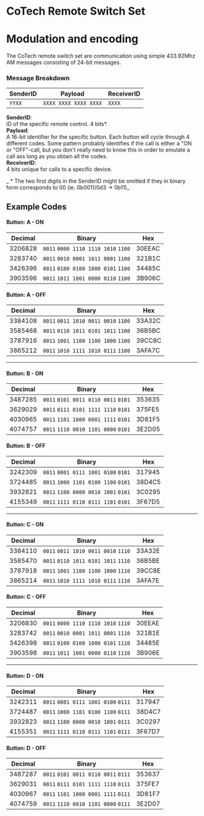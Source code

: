 # CoTech Remote Switch Set

# Modulation and encoding
The CoTech remote switch set are communication using simple
433.92Mhz AM messages consisting of 24-bit messages.

### Message Breakdown
|SenderID| Payload             |ReceiverID|
|--------|---------------------|----------|
|`YYXX`  |`XXXX XXXX XXXX XXXX`|`XXXX`    |
**SenderID**:<br>
ID of the specific remote control. 4 bits\*.
<br>
**Payload**: <br>
A 16-bit identifier for the specific button. Each button will cycle through 4 different codes. Some pattern probably identifies if the call is either a "ON or "OFF"-call, but you don't really need to know this in order to emulate a call ass long as you obtain all the codes.
<br>
**ReceiverID**:<br>
4 bits unique for calls to a specific device.

_ \* The two first digits in the SenderID might be omitted if they in binary form corresponds to 00 (ie. 0b0011/0d3 -> 0b11)_

## Example Codes

#### Button: A - ON
|Decimal| Binary                            |Hex   |
|-------|-----------------------------------|------|
|3206828|`0011` `0000 1110 1110 1010` `1100`|30EEAC|
|3283740|`0011` `0010 0001 1011 0001` `1100`|321B1C|
|3426396|`0011` `0100 0100 1000 0101` `1100`|34485C|
|3903596|`0011` `1011 1001 0000 0110` `1100`|3B906C|

#### Button: A - OFF
|Decimal|Binary                             |Hex   |
|-------|-----------------------------------|------|
|3384108|`0011` `0011 1010 0011 0010` `1100`|33A32C|
|3585468|`0011` `0110 1011 0101 1011` `1100`|36B5BC|
|3787916|`0011` `1001 1100 1100 1000` `1100`|39CC8C|
|3865212|`0011` `1010 1111 1010 0111` `1100`|3AFA7C|
-------
#### Button: B - ON
|Decimal|Binary                             |Hex   |
|-------|-----------------------------------|------|
|3487285|`0011` `0101 0011 0110 0011` `0101`|353635|
|3629029|`0011` `0111 0101 1111 1110` `0101`|375FE5|
|4030965|`0011` `1101 1000 0001 1111` `0101`|3D81F5|
|4074757|`0011` `1110 0010 1101 0000` `0101`|3E2D05|

#### Button: B - OFF
|Decimal|Binary                             |Hex   |
|-------|-----------------------------------|------|
|3242309|`0011` `0001 0111 1001 0100` `0101`|317945|
|3724485|`0011` `1000 1101 0100 1100` `0101`|38D4C5|
|3932821|`0011` `1100 0000 0010 1001` `0101`|3C0295|
|4155349|`0011` `1111 0110 0111 1101` `0101`|3F67D5|
-------
#### Button: C - ON
|Decimal|Binary                             |Hex   |
|-------|-----------------------------------|------|
|3384110|`0011` `0011 1010 0011 0010` `1110`|33A32E|
|3585470|`0011` `0110 1011 0101 1011` `1110`|36B5BE|
|3787918|`0011` `1001 1100 1100 1000` `1110`|39CC8E|
|3865214|`0011` `1010 1111 1010 0111` `1110`|3AFA7E|

#### Button: C - OFF
|Decimal|Binary                             |Hex   |
|-------|-----------------------------------|------|
|3206830|`0011` `0000 1110 1110 1010` `1110`|30EEAE|
|3283742|`0011` `0010 0001 1011 0001` `1110`|321B1E|
|3426398|`0011` `0100 0100 1000 0101` `1110`|34485E|
|3903598|`0011` `1011 1001 0000 0110` `1110`|3B906E|
-------
#### Button: D - ON
|Decimal|Binary                             |Hex   |
|-------|-----------------------------------|------|
|3242311|`0011` `0001 0111 1001 0100` `0111`|317947|
|3724487|`0011` `1000 1101 0100 1100` `0111`|38D4C7|
|3932823|`0011` `1100 0000 0010 1001` `0111`|3C0297|
|4155351|`0011` `1111 0110 0111 1101` `0111`|3F67D7|

#### Button: D - OFF
|Decimal|Binary                             |Hex   |
|-------|-----------------------------------|------|
|3487287|`0011` `0101 0011 0110 0011` `0111`|353637|
|3629031|`0011` `0111 0101 1111 1110` `0111`|375FE7|
|4030967|`0011` `1101 1000 0001 1111` `0111`|3D81F7|
|4074759|`0011` `1110 0010 1101 0000` `0111`|3E2D07|
